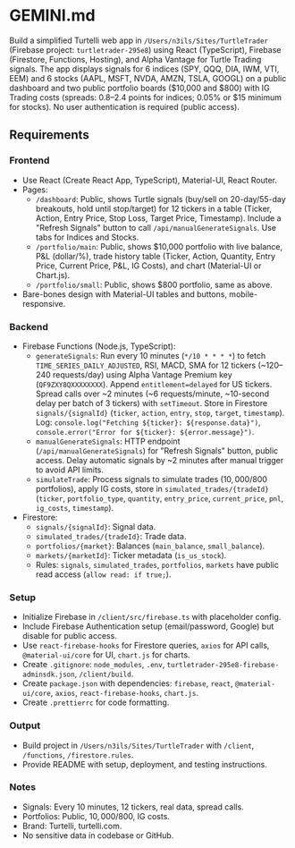 # GEMINI.md

Build a simplified Turtelli web app in `/Users/n3ils/Sites/TurtleTrader` (Firebase project: `turtletrader-295e8`) using React (TypeScript), Firebase (Firestore, Functions, Hosting), and Alpha Vantage for Turtle Trading signals. The app displays signals for 6 indices (SPY, QQQ, DIA, IWM, VTI, EEM) and 6 stocks (AAPL, MSFT, NVDA, AMZN, TSLA, GOOGL) on a public dashboard and two public portfolio boards ($10,000 and $800) with IG Trading costs (spreads: 0.8–2.4 points for indices; 0.05% or $15 minimum for stocks). No user authentication is required (public access).

## Requirements

### Frontend
- Use React (Create React App, TypeScript), Material-UI, React Router.
- Pages:
  - `/dashboard`: Public, shows Turtle signals (buy/sell on 20-day/55-day breakouts, hold until stop/target) for 12 tickers in a table (Ticker, Action, Entry Price, Stop Loss, Target Price, Timestamp). Include a "Refresh Signals" button to call `/api/manualGenerateSignals`. Use tabs for Indices and Stocks.
  - `/portfolio/main`: Public, shows $10,000 portfolio with live balance, P&L (dollar/%), trade history table (Ticker, Action, Quantity, Entry Price, Current Price, P&L, IG Costs), and chart (Material-UI or Chart.js).
  - `/portfolio/small`: Public, shows $800 portfolio, same as above.
- Bare-bones design with Material-UI tables and buttons, mobile-responsive.

### Backend
- Firebase Functions (Node.js, TypeScript):
  - `generateSignals`: Run every 10 minutes (`*/10 * * * *`) to fetch `TIME_SERIES_DAILY_ADJUSTED`, RSI, MACD, SMA for 12 tickers (~120–240 requests/day) using Alpha Vantage Premium key (`QF9ZXY8QXXXXXXXX`). Append `entitlement=delayed` for US tickers. Spread calls over ~2 minutes (~6 requests/minute, ~10-second delay per batch of 3 tickers) with `setTimeout`. Store in Firestore `signals/{signalId}` (`ticker`, `action`, `entry`, `stop`, `target`, `timestamp`). Log: `console.log("Fetching ${ticker}: ${response.data}")`, `console.error("Error for ${ticker}: ${error.message}")`.
  - `manualGenerateSignals`: HTTP endpoint (`/api/manualGenerateSignals`) for "Refresh Signals" button, public access. Delay automatic signals by ~2 minutes after manual trigger to avoid API limits.
  - `simulateTrade`: Process signals to simulate trades ($10,000/$800 portfolios), apply IG costs, store in `simulated_trades/{tradeId}` (`ticker`, `portfolio_type`, `quantity`, `entry_price`, `current_price`, `pnl`, `ig_costs`, `timestamp`).
- Firestore:
  - `signals/{signalId}`: Signal data.
  - `simulated_trades/{tradeId}`: Trade data.
  - `portfolios/{market}`: Balances (`main_balance`, `small_balance`).
  - `markets/{marketId}`: Ticker metadata (`is_us_stock`).
  - Rules: `signals`, `simulated_trades`, `portfolios`, `markets` have public read access (`allow read: if true;`).

### Setup
- Initialize Firebase in `/client/src/firebase.ts` with placeholder config.
- Include Firebase Authentication setup (email/password, Google) but disable for public access.
- Use `react-firebase-hooks` for Firestore queries, `axios` for API calls, `@material-ui/core` for UI, `chart.js` for charts.
- Create `.gitignore`: `node_modules`, `.env`, `turtletrader-295e8-firebase-adminsdk.json`, `/client/build`.
- Create `package.json` with dependencies: `firebase`, `react`, `@material-ui/core`, `axios`, `react-firebase-hooks`, `chart.js`.
- Create `.prettierrc` for code formatting.

### Output
- Build project in `/Users/n3ils/Sites/TurtleTrader` with `/client`, `/functions`, `/firestore.rules`.
- Provide README with setup, deployment, and testing instructions.

### Notes
- Signals: Every 10 minutes, 12 tickers, real data, spread calls.
- Portfolios: Public, $10,000/$800, IG costs.
- Brand: Turtelli, turtelli.com.
- No sensitive data in codebase or GitHub.